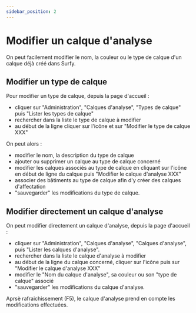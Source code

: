 ```yaml
---
sidebar_position: 2
---
```

# Modifier un calque d'analyse

On peut facilement modifier le nom, la couleur ou le type de calque d'un calque déjà créé dans Surfy.

## Modifier un type de calque

Pour modifier un type de calque, depuis la page d'accueil :

-   cliquer sur "Administration", "Calques d'analyse", "Types de calque" puis "Lister les types de calque"
-   rechercher dans la liste le type de calque à modifier
-   au début de la ligne cliquer sur l'icône et sur "Modifier le type de calque XXX"

On peut alors :

-   modifier le nom, la description du type de calque
-   ajouter ou supprimer un calque au type de calque concerné
-   modifier les calques associés au type de calque en cliquant sur l'icône en début de ligne du calque puis "Modifier le calque d'analyse XXX"
-   associer des bâtiments au type de calque afin d'y créer des calques d'affectation
-   "sauvegarder" les modifications du type de calque.

## Modifier directement un calque d'analyse

On peut modifier directement un calque d'analyse, depuis la page d'accueil :

-   cliquer sur "Administration", "Calques d'analyse", "Calques d'analyse", puis "Lister les calques d'analyse".
-   rechercher dans la liste le calque d'analyse à modifier
-   au début de la ligne du calque concerné, cliquer sur l'icône puis sur "Modifier le calque d'analyse XXX"
-   modifier le "Nom du calque d'analyse", sa couleur ou son "type de calque" associé
-   "sauvegarder" les modifications du calque d'analyse.

Aprsè rafraichissement (F5), le calque d'analyse prend en compte les modifications effectuées.